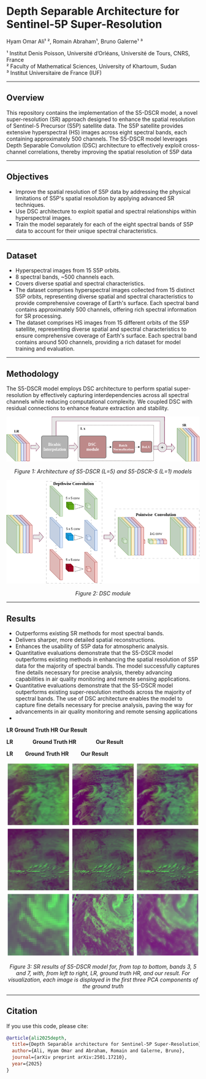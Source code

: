 # Depth Separable Architecture for Sentinel-5P Super-Resolution

Hyam Omar Ali¹ ², Romain Abraham¹, Bruno Galerne¹ ³  

¹ Institut Denis Poisson, Université d’Orléans, Université de Tours, CNRS, France  
² Faculty of Mathematical Sciences, University of Khartoum, Sudan  
³ Institut Universitaire de France (IUF)

---

## Overview

This repository contains the implementation of the S5-DSCR model, a novel super-resolution (SR) approach designed to enhance the spatial resolution of Sentinel-5 Precursor (S5P) satellite data. The S5P satellite provides extensive hyperspectral (HS) images across eight spectral bands, each containing approximately 500 channels. The S5-DSCR model leverages Depth Separable Convolution (DSC) architecture to effectively exploit cross-channel correlations, thereby improving the spatial resolution of S5P data

---

## Objectives

- Improve the spatial resolution of S5P data by addressing the physical limitations of S5P's spatial resolution by applying advanced SR techniques.
- Use DSC architecture to exploit spatial and spectral relationships within hyperspectral images.
- Train the model separately for each of the eight spectral bands of S5P data to account for their unique spectral characteristics.

---

## Dataset

- Hyperspectral images from 15 S5P orbits.
- 8 spectral bands, ~500 channels each.
- Covers diverse spatial and spectral characteristics.
- The dataset comprises hyperspectral images collected from 15 distinct S5P orbits, representing diverse spatial and spectral characteristics to provide comprehensive coverage of Earth's surface. Each spectral band contains approximately 500 channels, offering rich spectral information for SR processing.
- The dataset comprises HS images from 15 different orbits of the S5P satellite, representing diverse spatial and spectral characteristics to ensure comprehensive coverage of Earth's surface. Each spectral band contains around 500 channels, providing a rich dataset for model training and evaluation.

---

## Methodology

The S5-DSCR model employs DSC architecture to perform spatial super-resolution by effectively capturing interdependencies across all spectral channels while reducing computational complexity. We coupled DSC with residual connections to enhance feature extraction and stability.




![Alt text](images/architecture.png)
<p align="center"><em>Figure 1: Architecture of S5-DSCR (L=5) and S5-DSCR-S (L=1) models</em></p>



![Alt text](images/DSC.png)
<p align="center"><em>Figure 2: DSC module</em></p>



---

## Results

- Outperforms existing SR methods for most spectral bands.
- Delivers sharper, more detailed spatial reconstructions.
- Enhances the usability of S5P data for atmospheric analysis.
- Quantitative evaluations demonstrate that the S5-DSCR model outperforms existing methods in enhancing the spatial resolution of S5P data for the majority of spectral bands. The model successfully captures fine details necessary for precise analysis, thereby advancing capabilities in air quality monitoring and remote sensing applications.
- Quantitative evaluations demonstrate that the S5-DSCR model outperforms existing super-resolution methods across the majority of spectral bands. The use of DSC architecture enables the model to capture fine details necessary for precise analysis, paving the way for advancements in air quality monitoring and remote sensing applications
- 

  **LR**        **Ground Truth HR**        **Our Result**

  <p>
  <strong>LR</strong>&nbsp;&nbsp;&nbsp;&nbsp;&nbsp;&nbsp;&nbsp;&nbsp;&nbsp;&nbsp;&nbsp;&nbsp;
  <strong>Ground Truth HR</strong>&nbsp;&nbsp;&nbsp;&nbsp;&nbsp;&nbsp;&nbsp;&nbsp;&nbsp;&nbsp;&nbsp;&nbsp;
  <strong>Our Result</strong>
</p>

**LR**&nbsp;&nbsp;&nbsp;&nbsp;&nbsp;&nbsp;&nbsp;&nbsp;**Ground Truth HR**&nbsp;&nbsp;&nbsp;&nbsp;&nbsp;&nbsp;&nbsp;&nbsp;**Our Result**


![Alt text](images/BD3.png)
![Alt text](images/BD5.png)
![Alt text](images/BD7.png)
<p align="center"><em>Figure 3: SR results of S5-DSCR model for, from top to bottom,  bands 3, 5 and 7, with, from left to right, LR, ground truth HR, and our result. For visualization, each image is displayed in the first three PCA components of the ground truth</em></p>


---

## Citation

If you use this code, please cite:

```bibtex
@article{ali2025depth,
  title={Depth Separable architecture for Sentinel-5P Super-Resolution},
  author={Ali, Hyam Omar and Abraham, Romain and Galerne, Bruno},
  journal={arXiv preprint arXiv:2501.17210},
  year={2025}
}

